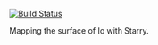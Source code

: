 [![Build Status](https://travis-ci.org/fbartolic/volcano.svg?branch=master)](https://travis-ci.org/fbartolic/volcano)

Mapping the surface of Io with Starry.
